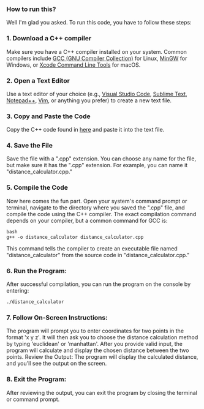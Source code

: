 ### How to run this?

Well I'm glad you asked. To run this code, you have to follow these steps:

### 1. Download a C++ compiler
Make sure you have a C++ compiler installed on your system. Common compilers include [GCC (GNU Compiler Collection)](https://gcc.gnu.org/) for Linux, [MinGW](https://www.mingw-w64.org/downloads/) for Windows, or [Xcode Command Line Tools](https://developer.apple.com/xcode/resources/) for macOS.

### 2. Open a Text Editor
Use a text editor of your choice (e.g., [Visual Studio Code](https://code.visualstudio.com/), [Sublime Text](https://www.sublimetext.com/), [Notepad++](https://notepad-plus-plus.org/), [Vim](https://www.vim.org), or anything you prefer) to create a new text file.

### 3. Copy and Paste the Code
Copy the C++ code found in [here](https://github.com/Tooth-Fox11/minecraft-distance-calculators-in-different-languages/blob/main/C%2B%2B/main.cpp) and paste it into the text file.

### 4. Save the File
Save the file with a ".cpp" extension. You can choose any name for the file, but make sure it has the ".cpp" extension. For example, you can name it "distance_calculator.cpp."

### 5. Compile the Code
Now here comes the fun part. 
Open your system's command prompt or terminal, navigate to the directory where you saved the ".cpp" file, and compile the code using the C++ compiler.
The exact compilation command depends on your compiler, but a common command for GCC is:

```
bash
g++ -o distance_calculator distance_calculator.cpp
```

This command tells the compiler to create an executable file named "distance_calculator" from the source code in "distance_calculator.cpp."

### 6. Run the Program:
After successful compilation, you can run the program on the console by entering:
```bash
./distance_calculator
```

### 7. Follow On-Screen Instructions:

The program will prompt you to enter coordinates for two points in the format 'x y z'.
It will then ask you to choose the distance calculation method by typing 'euclidean' or 'manhattan'.
After you provide valid input, the program will calculate and display the chosen distance between the two points.
Review the Output: The program will display the calculated distance, and you'll see the output on the screen.

### 8. Exit the Program:
After reviewing the output, you can exit the program by closing the terminal or command prompt.
